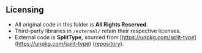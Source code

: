 ## Licensing

-   All original code in this folder is **All Rights Reserved**.
-   Third-party libraries in `/external/` retain their respective licenses.
-   External code is **SplitType**, sourced from [https://unpkg.com/split-type](https://unpkg.com/split-type) ([repository](https://github.com/lukePeavey/SplitType)).
